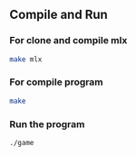 ## Compile and Run

### For clone and compile mlx
```bash
make mlx
```
### For compile program 
```bash
make
```
### Run the program
```bash
./game
```
